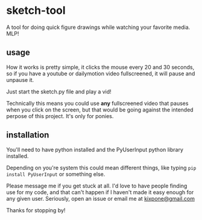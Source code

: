 # sketch-tool
A tool for doing quick figure drawings while watching your favorite media. MLP!

## usage
How it works is pretty simple, it clicks the mouse every 20 and 30 seconds, so if you have a youtube or dailymotion video fullscreened, it will pause and unpause it.

Just start the sketch.py file and play a vid!

Technically this means you could use **any** fullscreened video that pauses when you click on the screen, but that would be going against the intended perpose of this project. It's only for ponies.

## installation
You'll need to have python installed and the PyUserInput python library installed.

Depending on you're system this could mean different things, like typing `pip install PyUserInput` or something else.

Please message me if you get stuck at all. I'd love to have people finding use for my code, and that can't happen if I haven't made it easy enough for any given user. Seriously, open an issue or email me at kixpone@gmail.com

Thanks for stopping by!
